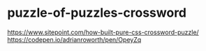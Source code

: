 # puzzle-of-puzzles-crossword

https://www.sitepoint.com/how-built-pure-css-crossword-puzzle/
https://codepen.io/adrianroworth/pen/OpeyZq


  <head>
    <meta name="viewport" content="width=device-width, initial-scale=1, shrink-to-fit=no">
    <link rel="stylesheet" href="style.css">
    <style>
      html, body {
        overflow: hidden;
        height: auto;
      }
    </style>
  </head>
